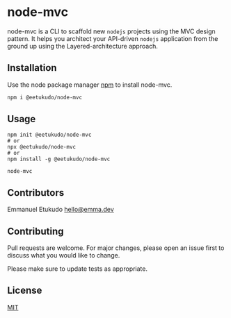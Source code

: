 # node-mvc

node-mvc is a CLI to scaffold new `nodejs` projects using the MVC design pattern. It helps you architect your API-driven `nodejs` application from the ground up using the Layered-architecture approach.

## Installation

Use the node package manager [npm](https://www.npmjs.com/) to install node-mvc.

```bash
npm i @eetukudo/node-mvc
```

## Usage

```
npm init @eetukudo/node-mvc
# or
npx @eetukudo/node-mvc
# or
npm install -g @eetukudo/node-mvc

node-mvc

```
## Contributors
Emmanuel Etukudo [hello@emma.dev](mailto:hello@emma.dev)

## Contributing
Pull requests are welcome. For major changes, please open an issue first to discuss what you would like to change.

Please make sure to update tests as appropriate.


## License
[MIT](https://choosealicense.com/licenses/mit/)